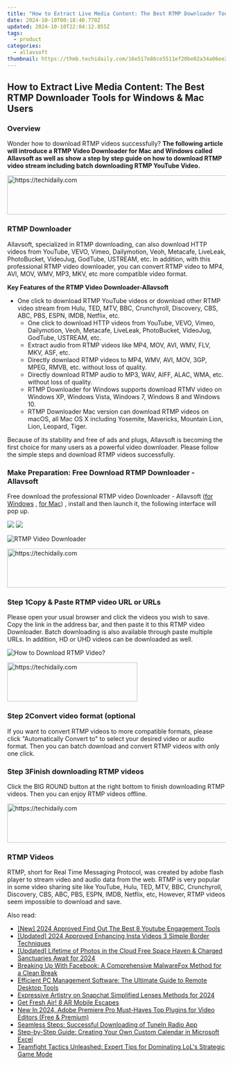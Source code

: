 ```yaml
---
title: "How to Extract Live Media Content: The Best RTMP Downloader Tools for Windows & Mac Users"
date: 2024-10-10T00:18:40.770Z
updated: 2024-10-10T22:04:12.855Z
tags:
  - product
categories:
  - allavsoft
thumbnail: https://thmb.techidaily.com/16e517e86ce5511ef20be02a34a06ee211f62f0d8653c2cec4d55484854e4b69.jpg
---
```


## How to Extract Live Media Content: The Best RTMP Downloader Tools for Windows & Mac Users

### Overview

Wonder how to download RTMP videos successfully? **The following article will introduce a RTMP Video Downloader for Mac and Windows called Allavsoft as well as show a step by step guide on how to download RTMP video stream including batch downloading RTMP YouTube Video.**

<!-- affiliate ads begin -->
<a href="https://aligracehair.sjv.io/c/5597632/1918719/19272" target="_top" id="1918719">
  <img src="//a.impactradius-go.com/display-ad/19272-1918719" border="0" alt="https://techidaily.com" width="728" height="90"/>
</a>
<img height="0" width="0" src="https://aligracehair.sjv.io/i/5597632/1918719/19272" style="position:absolute;visibility:hidden;" border="0" />
<!-- affiliate ads end -->

### RTMP Downloader

Allavsoft, specialized in RTMP downloading, can also download HTTP videos from YouTube, VEVO, Vimeo, Dailymotion, Veoh, Metacafe, LiveLeak, PhotoBucket, VideoJug, GodTube, USTREAM, etc. In addition, with this professional RTMP video downloader, you can convert RTMP video to MP4, AVI, MOV, WMV, MP3, MKV, etc more compatible video format.

**Key Features of the RTMP Video Downloader-Allavsoft**

* One click to download RTMP YouTube videos or download other RTMP video stream from Hulu, TED, MTV, BBC, Crunchyroll, Discovery, CBS, ABC, PBS, ESPN, IMDB, Netflix, etc.  
   * One click to download HTTP videos from YouTube, VEVO, Vimeo, Dailymotion, Veoh, Metacafe, LiveLeak, PhotoBucket, VideoJug, GodTube, USTREAM, etc.  
   * Extract audio from RTMP videos like MP4, MOV, AVI, WMV, FLV, MKV, ASF, etc.  
   * Directly downlaod RTMP videos to MP4, WMV, AVI, MOV, 3GP, MPEG, RMVB, etc. without loss of quality.  
   * Directly download RTMP audio to MP3, WAV, AIFF, ALAC, WMA, etc. without loss of quality.  
   * RTMP Downloader for Windows supports download RTMV video on Windows XP, Windows Vista, Windows 7, Windows 8 and Windows 10.  
   * RTMP Downloader Mac version can download RTMP videos on macOS, all Mac OS X including Yosemite, Mavericks, Mountain Lion, Lion, Leopard, Tiger.

Because of its stability and free of ads and plugs, Allavsoft is becoming the first choice for many users as a powerful video downloader. Please follow the simple steps and download RTMP videos successfully.

### Make Preparation: Free Download RTMP Downloader - Allavsoft

Free download the professional RTMP video Downloader - Allavsoft ([for Windows](https://tools.techidaily.com/allavsoft/products/) , [for Mac](https://tools.techidaily.com/allavsoft/products/)) , install and then launch it, the following interface will pop up.

[![](https://www.allavsoft.com/how-to/../images/how-to/free-download-win.jpg)](https://tools.techidaily.com/allavsoft/products/) [![](https://www.allavsoft.com/how-to/../images/how-to/free-download-mac.jpg)](https://tools.techidaily.com/allavsoft/products/)

![RTMP Video Downloader](https://www.allavsoft.com/how-to/../images/allavsoft/screen-shot-600.jpg)

<!-- affiliate ads begin -->
<a href="https://appsumo.8odi.net/c/5597632/2105873/7443" target="_top" id="2105873">
  <img src="//a.impactradius-go.com/display-ad/7443-2105873" border="0" alt="https://techidaily.com" width="728" height="90"/>
</a>
<img height="0" width="0" src="https://appsumo.8odi.net/i/5597632/2105873/7443" style="position:absolute;visibility:hidden;" border="0" />
<!-- affiliate ads end -->

### Step 1Copy & Paste RTMP video URL or URLs

Please open your usual browser and click the videos you wish to save. Copy the link in the address bar, and then paste it to this RTMP video Downloader. Batch downloading is also available through paste multiple URLs. In addition, HD or UHD videos can be downloaded as well.

![How to Download RTMP Video?](https://www.allavsoft.com/how-to/../images/how-to/download-rtmp-video/download-rtmp-video.jpg)

<!-- affiliate ads begin -->
<a href="https://aligracehair.sjv.io/c/5597632/1902319/19272" target="_top" id="1902319">
  <img src="//a.impactradius-go.com/display-ad/19272-1902319" border="0" alt="https://techidaily.com" width="300" height="90"/>
</a>
<img height="0" width="0" src="https://aligracehair.sjv.io/i/5597632/1902319/19272" style="position:absolute;visibility:hidden;" border="0" />
<!-- affiliate ads end -->

### Step 2Convert video format (optional

If you want to convert RTMP videos to more compatible formats, please click "Automatically Convert to" to select your desired video or audio format. Then you can batch download and convert RTMP videos with only one click.

### Step 3Finish downloading RTMP videos

Click the BIG ROUND button at the right bottom to finish downloading RTMP videos. Then you can enjoy RTMP videos offline.

<!-- affiliate ads begin -->
<a href="https://appsumo.8odi.net/c/5597632/2043618/7443" target="_top" id="2043618">
  <img src="//a.impactradius-go.com/display-ad/7443-2043618" border="0" alt="https://techidaily.com" width="728" height="90"/>
</a>
<img height="0" width="0" src="https://appsumo.8odi.net/i/5597632/2043618/7443" style="position:absolute;visibility:hidden;" border="0" />
<!-- affiliate ads end -->

### RTMP Videos

RTMP, short for Real Time Messaging Protocol, was created by adobe flash player to stream video and audio data from the web. RTMP is very popular in some video sharing site like YouTube, Hulu, TED, MTV, BBC, Crunchyroll, Discovery, CBS, ABC, PBS, ESPN, IMDB, Netflix, etc, However, RTMP videos seem impossible to download and save.

<ins class="adsbygoogle"
     style="display:block"
     data-ad-format="autorelaxed"
     data-ad-client="ca-pub-7571918770474297"
     data-ad-slot="1223367746"></ins>

<ins class="adsbygoogle"
     style="display:block"
     data-ad-client="ca-pub-7571918770474297"
     data-ad-slot="8358498916"
     data-ad-format="auto"
     data-full-width-responsive="true"></ins>

<span class="atpl-alsoreadstyle">Also read:</span>
<div><ul>
<li><a href="https://eaxpv-info.techidaily.com/new-2024-approved-find-out-the-best-8-youtube-engagement-tools/"><u>[New] 2024 Approved Find Out The Best 8 Youtube Engagement Tools</u></a></li>
<li><a href="https://instagram-videos.techidaily.com/updated-2024-approved-enhancing-insta-videos-3-simple-border-techniques/"><u>[Updated] 2024 Approved Enhancing Insta Videos 3 Simple Border Techniques</u></a></li>
<li><a href="https://fox-glue.techidaily.com/updated-lifetime-of-photos-in-the-cloud-free-space-haven-and-charged-sanctuaries-await-for-2024/"><u>[Updated] Lifetime of Photos in the Cloud Free Space Haven & Charged Sanctuaries Await for 2024</u></a></li>
<li><a href="https://fox-zero.techidaily.com/breaking-up-with-facebook-a-comprehensive-malwarefox-method-for-a-clean-break/"><u>Breaking Up With Facebook: A Comprehensive MalwareFox Method for a Clean Break</u></a></li>
<li><a href="https://fox-zero.techidaily.com/efficient-pc-management-software-the-ultimate-guide-to-remote-desktop-tools/"><u>Efficient PC Management Software: The Ultimate Guide to Remote Desktop Tools</u></a></li>
<li><a href="https://snapchat-videos.techidaily.com/expressive-artistry-on-snapchat-simplified-lenses-methods-for-2024/"><u>Expressive Artistry on Snapchat Simplified Lenses Methods for 2024</u></a></li>
<li><a href="https://games-able.techidaily.com/get-fresh-air-8-ar-mobile-escapes/"><u>Get Fresh Air! 8 AR Mobile Escapes</u></a></li>
<li><a href="https://ai-driven-video-production.techidaily.com/new-in-2024-adobe-premiere-pro-must-haves-top-plugins-for-video-editors-free-and-premium/"><u>New In 2024, Adobe Premiere Pro Must-Haves Top Plugins for Video Editors (Free & Premium)</u></a></li>
<li><a href="https://fox-zero.techidaily.com/seamless-steps-successful-downloading-of-tunein-radio-app/"><u>Seamless Steps: Successful Downloading of TuneIn Radio App</u></a></li>
<li><a href="https://fox-zero.techidaily.com/step-by-step-guide-creating-your-own-custom-calendar-in-microsoft-excel/"><u>Step-by-Step Guide: Creating Your Own Custom Calendar in Microsoft Excel</u></a></li>
<li><a href="https://fox-zero.techidaily.com/teamfight-tactics-unleashed-expert-tips-for-dominating-lols-strategic-game-mode/"><u>Teamfight Tactics Unleashed: Expert Tips for Dominating LoL's Strategic Game Mode</u></a></li>
</ul></div>

